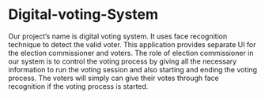 # Digital-voting-System
Our project’s name is digital voting system. It uses face recognition technique to detect the valid voter. This application provides separate UI for the election commissioner and voters. The role of election commissioner in our system is to control the voting process by giving all the necessary information to run the voting session and also starting and ending the voting process. The voters will simply can give their votes through face recognition if the voting process is started.
